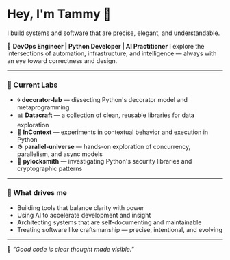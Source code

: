 <!-- ![Banner](github-header-banner.png) -->

# Hey, I'm Tammy 🐻

I build systems and software that are precise, elegant, and understandable.

🧠 **DevOps Engineer | Python Developer | AI Practitioner**
I explore the intersections of automation, infrastructure, and intelligence — always with an eye toward correctness and design.

---

### 🔬 Current Labs
- 🌀 **decorator-lab** — dissecting Python's decorator model and metaprogramming  
- 📊 **Datacraft** — a collection of clean, reusable libraries for data exploration  
- 🧩 **InContext** — experiments in contextual behavior and execution in Python  
- ⚙️ **parallel-universe** — hands-on exploration of concurrency, parallelism, and async models  
- 🔐 **pylocksmith** — investigating Python's security libraries and cryptographic patterns

---

### 🧰 What drives me
- Building tools that balance clarity with power  
- Using AI to accelerate development and insight  
- Architecting systems that are self-documenting and maintainable  
- Treating software like craftsmanship — precise, intentional, and evolving

---

💬 *"Good code is clear thought made visible."*
